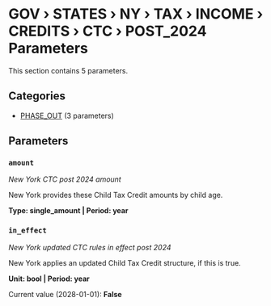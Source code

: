 # GOV › STATES › NY › TAX › INCOME › CREDITS › CTC › POST_2024 Parameters

This section contains 5 parameters.

## Categories

- [PHASE_OUT](phase_out/index.md) (3 parameters)

## Parameters

### `amount`
*New York CTC post 2024 amount*

New York provides these Child Tax Credit amounts by child age.

**Type: single_amount | Period: year**


### `in_effect`
*New York updated CTC rules in effect post 2024*

New York applies an updated Child Tax Credit structure, if this is true.

**Unit: bool | Period: year**

Current value (2028-01-01): **False**

